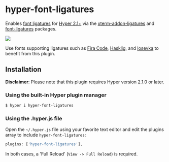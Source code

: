hyper-font-ligatures
====================

Enables [font ligatures][font ligatures] for [Hyper 2.1+][Hyper]
via the [xterm-addon-ligatures][xterm-addon-ligatures] and 
[font-ligatures][font-ligatures] packages.

![](https://raw.githubusercontent.com/tolbertam/hyper-font-ligatures/master/images/preview.png)

Use fonts supporting ligatures such as [Fira Code][Fira Code],
[Hasklig][Hasklig], and [Iosevka][Iosevka] to benefit from this plugin.

## Installation

**Disclaimer**: Please note that this plugin requires Hyper version 2.1.0
or later.

### Using the built-in Hyper plugin manager
```bash
$ hyper i hyper-font-ligatures
```

### Using the .hyper.js file
Open the `~/.hyper.js` file using your favorite text editor and edit the
plugins array to include `hyper-font-ligatures`:
```js
plugins: ['hyper-font-ligatures'],
```

In both cases, a 'Full Reload' (`View -> Full Reload`) is required.

[font ligatures]: https://www.hanselman.com/blog/MonospacedProgrammingFontsWithLigatures.aspx
[font-ligatures]: https://github.com/princjef/font-ligatures
[xterm-addon-ligatures]: https://github.com/xtermjs/xterm-addon-ligatures
[xterm.js]: https://github.com/xtermjs/xterm.js
[Fira Code]: https://github.com/tonsky/FiraCode
[Hasklig]: https://github.com/i-tu/Hasklig
[Hyper]: https://hyper.is
[Iosevka]: https://github.com/be5invis/Iosevka
[#3178]: https://github.com/zeit/hyper/pull/3178
